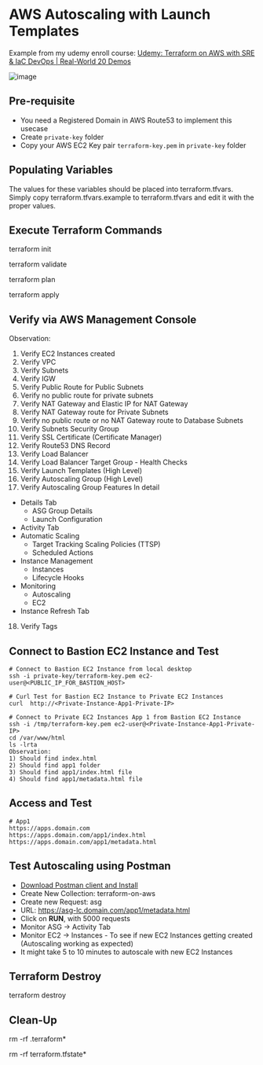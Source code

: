 # AWS Autoscaling with Launch Templates

Example from my udemy enroll course:
[Udemy: Terraform on AWS with SRE & IaC DevOps | Real-World 20 Demos](https://www.udemy.com/course/terraform-on-aws-with-sre-iac-devops-real-world-demos/)

![image](https://drive.google.com/uc?export=view&id=1tfBcN86vuW9elPuQVIea6jr9xFZQxzH-)

## Pre-requisite

- You need a Registered Domain in AWS Route53 to implement this usecase
- Create `private-key` folder
- Copy your AWS EC2 Key pair `terraform-key.pem` in `private-key` folder

## Populating Variables

The values for these variables should be placed into terraform.tfvars. Simply copy terraform.tfvars.example to terraform.tfvars and edit it with the proper values.

## Execute Terraform Commands

terraform init

terraform validate

terraform plan

terraform apply

## Verify via AWS Management Console

Observation:

1. Verify EC2 Instances created
2. Verify VPC
3. Verify Subnets
4. Verify IGW
5. Verify Public Route for Public Subnets
6. Verify no public route for private subnets
7. Verify NAT Gateway and Elastic IP for NAT Gateway
8. Verify NAT Gateway route for Private Subnets
9. Verify no public route or no NAT Gateway route to Database Subnets
10. Verify Subnets Security Group
11. Verify SSL Certificate (Certificate Manager)
12. Verify Route53 DNS Record
13. Verify Load Balancer
14. Verify Load Balancer Target Group - Health Checks
15. Verify Launch Templates (High Level)
16. Verify Autoscaling Group (High Level)
17. Verify Autoscaling Group Features In detail

- Details Tab
  - ASG Group Details
  - Launch Configuration
- Activity Tab
- Automatic Scaling
  - Target Tracking Scaling Policies (TTSP)
  - Scheduled Actions
- Instance Management
  - Instances
  - Lifecycle Hooks
- Monitoring
  - Autoscaling
  - EC2
- Instance Refresh Tab
18. Verify Tags

## Connect to Bastion EC2 Instance and Test

```t
# Connect to Bastion EC2 Instance from local desktop
ssh -i private-key/terraform-key.pem ec2-user@<PUBLIC_IP_FOR_BASTION_HOST>

# Curl Test for Bastion EC2 Instance to Private EC2 Instances
curl  http://<Private-Instance-App1-Private-IP>

# Connect to Private EC2 Instances App 1 from Bastion EC2 Instance
ssh -i /tmp/terraform-key.pem ec2-user@<Private-Instance-App1-Private-IP>
cd /var/www/html
ls -lrta
Observation: 
1) Should find index.html
2) Should find app1 folder
3) Should find app1/index.html file
4) Should find app1/metadata.html file
```

## Access and Test
```t
# App1 
https://apps.domain.com
https://apps.domain.com/app1/index.html
https://apps.domain.com/app1/metadata.html
```

## Test Autoscaling using Postman
- [Download Postman client and Install](https://www.postman.com/downloads/)
- Create New Collection: terraform-on-aws
- Create new Request: asg
- URL: https://asg-lc.domain.com/app1/metadata.html
- Click on **RUN**, with 5000 requests
- Monitor ASG -> Activity Tab
- Monitor EC2 -> Instances - To see if new EC2 Instances getting created (Autoscaling working as expected)
- It might take 5 to 10 minutes to autoscale with new EC2 Instances

## Terraform Destroy

terraform destroy

## Clean-Up

rm -rf .terraform*

rm -rf terraform.tfstate*
